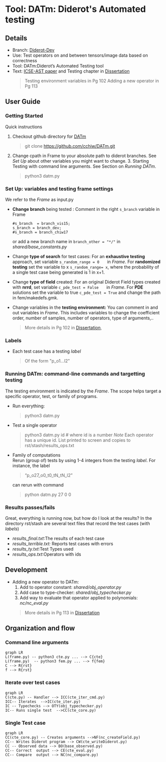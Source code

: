 ﻿# Tool: DATm: Diderot's Automated testing 
## Details
* Branch:   [Diderot-Dev](https://github.com/cchiw/Diderot-Dev) 
* Use: Test operators on and between tensors/image data based on correctness
* Tool: DATm:Diderot’s Automated Testing tool  
* Text:  [ICSE-AST paper](https://www.researchgate.net/publication/317836930_DATm_Diderot%27s_Automated_Testing_Model) and Testing chapter in [Dissertation](http://pl.cs.uchicago.edu/documents/chiw_dissertation.pdf)
	 > Testing environment variables in Pg 102 
	> Adding a new operator in Pg 113 
## User Guide
### Getting Started
Quick instructions
 1. Checkout github directory for [DATm](https://github.com/cchiw/DATm.git)
	 > git clone https://github.com/cchiw/DATm.git
 2.  Change cpath in Frame to your absolute path to diderot branches. See *Set Up* about other variables you might want to change.
    3.  Starting Testing with command line arguments. See Section on *Running DATm*.
		> python3 datm.py 

### Set Up:  variables and testing frame settings
We refer to the *Frame* as input.py
* **Change branch** being tested : 
Comment in the right ```s_branch``` variable in Frame 
	```
	#s_branch  = branch_vis15;
	s_branch = branch_dev;
	#s_branch = branch_chiw17
	```
	or add a new branch name in ```branch_other = "*/"``` in *shared/base_constants.py*
    
* Change **type of search** for test cases:
For an **exhaustive testing** approach, set variable  ```s_random_range = 0   ```  in *Frame*. For **randomized testing** set the variable to x  ``s_random_range= x``, where the probability of a single test case being generated is  1  in x+1.
 
* Change **type of field** created:
For an original Diderot Field types created with **nrrd**, set variable  ```c_pde_test = False   ```  in *Frame*. For **PDE** solutions set the variable to true  ``c_pde_test = True`` and change the path in fem/makedefs.gmk.
  

*  Change variables in the **testing environment:**
You can comment in and out variables in *Frame*. This includes variables to change the coefficient order, number of samples, number of operators, type of arguments,..
	> More details in Pg 102 in [Dissertation](http://pl.cs.uchicago.edu/documents/chiw_dissertation.pdf),

### Labels
 * Each test case has a testing *label*
 	> Of the form "p_o1...l2"
### Running DATm: command-line commands and targetting testing
The testing environment is indicated by the *Frame*. The scope helps target a specific operator, test, or family of programs.
-   Run everything:
	> python3 datm.py
    
-   Test a single operator
	> python3 datm.py id # where id is a number
	> *Note* Each operator has a unique id. List printed to screen and copies to rst/stash/results_ops.txt
	
-  Family of computations         
	Rerun (group of) tests by using 1-4 integers from the testing *label*.
	For instance, the label
	
	> “p_o27_o0_t0_tN_tN_l2” 
	
	can rerun with command 
	
	> python datm.py 27 0 0 
	


###    Results passes/fails
Great, everything is running now, but how do I look at the results? In the directory rst/stash are several text files that record the test cases (with *labels*)
 * *results_final.txt*:The results of each test case 	
 * *results_terrible.txt:* Reports test cases with errors  
 * *results_ty.txt*:Test Types used
 * *results_ops.txt*:Operators with ids
## Development
* Adding a new operator to DATm:     
    1. Add to operator constant: *shared/obj_operator.py* 
    2. Add case to type-checker: *shared/obj_typechecker.py*
    3. Add way to evaluate that operator applied to polynomials: *nc/nc_eval.py*
   > More details in Pg 113 in  [Dissertation](http://pl.cs.uchicago.edu/documents/chiw_dissertation.pdf)


## Organization and flow
### Command line arguments
```mermaid
graph LR
L(frame.py) -- python3 cte.py ... --> C{cte}
L(frame.py)  -- python3 fem.py ... --> f{fem}
C --> R{rst}
f --> R{rst}
```
### Iterate over test cases
```mermaid
graph LR
C(cte.py) -- Handler --> ICC(cte_iter_cmd.py) 
ICC-- Iterates  -->IC(cte_iter.py)
IC -- Typechecks --> OTY(obj_typechecker.py)
IC-- Runs single test  -->CC(cte_core.py)
```
###  Single Test case
```mermaid
graph LR
CC(cte_core.py) -- Creates arguments -->NF(nc_createField.py)
CC-- Writes Diderot program --> CW(cte_writeDiderot.py)
CC -- Observed data --> BO(base_observed.py)
CC-- Correct  output --> CE(cte_eval.py)
CC-- Compare  output --> NC(nc_compare.py)
```

